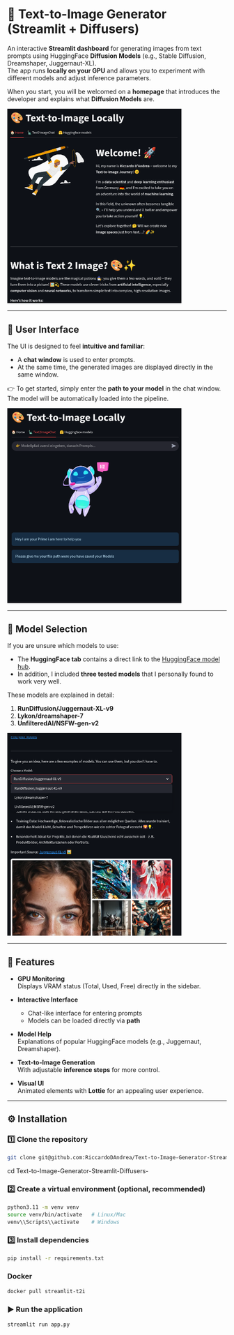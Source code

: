 # 🎨 Text-to-Image Generator (Streamlit + Diffusers)

An interactive **Streamlit dashboard** for generating images from text prompts using HuggingFace **Diffusion Models** (e.g., Stable Diffusion, Dreamshaper, Juggernaut-XL).  
The app runs **locally on your GPU** and allows you to experiment with different models and adjust inference parameters.  

When you start, you will be welcomed on a **homepage** that introduces the developer and explains what **Diffusion Models** are.  

<img src="Pic/Homepage.png" alt="Homepage" width="400">

---

## 💬 User Interface

The UI is designed to feel **intuitive and familiar**:  
- A **chat window** is used to enter prompts.  
- At the same time, the generated images are displayed directly in the same window.  

👉 To get started, simply enter the **path to your model** in the chat window.  
The model will be automatically loaded into the pipeline.  

<img src="Pic/Chat.png" alt="Chat" width="400">

---

## 🤗 Model Selection

If you are unsure which models to use:  
- The **HuggingFace tab** contains a direct link to the [HuggingFace model hub](https://huggingface.co/models?pipeline_tag=text-to-image&sort=trending).  
- In addition, I included **three tested models** that I personally found to work very well.  

These models are explained in detail:  

1. **RunDiffusion/Juggernaut-XL-v9**  
2. **Lykon/dreamshaper-7**  
3. **UnfilteredAI/NSFW-gen-v2**

<img src="Pic/model_desc.png" alt="Models" width="400">

---

## 🚀 Features

- **GPU Monitoring**  
  Displays VRAM status (Total, Used, Free) directly in the sidebar.  

- **Interactive Interface**  
  - Chat-like interface for entering prompts  
  - Models can be loaded directly via **path**  

- **Model Help**  
  Explanations of popular HuggingFace models (e.g., Juggernaut, Dreamshaper).  

- **Text-to-Image Generation**  
  With adjustable **inference steps** for more control.  

- **Visual UI**  
  Animated elements with **Lottie** for an appealing user experience.  

---

## ⚙️ Installation

### 1️⃣ Clone the repository

```bash
git clone git@github.com:RiccardoDAndrea/Text-to-Image-Generator-Streamlit-Diffusers-.git
```

cd Text-to-Image-Generator-Streamlit-Diffusers-

### 2️⃣ Create a virtual environment (optional, recommended)

```bash
python3.11 -m venv venv
source venv/bin/activate   # Linux/Mac
venv\\Scripts\\activate    # Windows
```

### 3️⃣ Install dependencies

```bash
pip install -r requirements.txt
```

### Docker 
```bash
docker pull streamlit-t2i
```

### ▶️ Run the application
```bash
streamlit run app.py
```